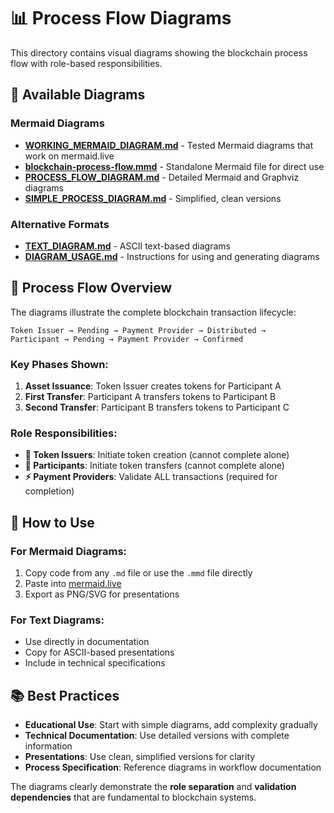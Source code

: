 # 📊 Process Flow Diagrams

This directory contains visual diagrams showing the blockchain process flow with role-based responsibilities.

## 🎯 Available Diagrams

### **Mermaid Diagrams**
- **[WORKING_MERMAID_DIAGRAM.md](WORKING_MERMAID_DIAGRAM.md)** - Tested Mermaid diagrams that work on mermaid.live
- **[blockchain-process-flow.mmd](blockchain-process-flow.mmd)** - Standalone Mermaid file for direct use
- **[PROCESS_FLOW_DIAGRAM.md](PROCESS_FLOW_DIAGRAM.md)** - Detailed Mermaid and Graphviz diagrams
- **[SIMPLE_PROCESS_DIAGRAM.md](SIMPLE_PROCESS_DIAGRAM.md)** - Simplified, clean versions

### **Alternative Formats**
- **[TEXT_DIAGRAM.md](TEXT_DIAGRAM.md)** - ASCII text-based diagrams
- **[DIAGRAM_USAGE.md](DIAGRAM_USAGE.md)** - Instructions for using and generating diagrams

## 🔗 Process Flow Overview

The diagrams illustrate the complete blockchain transaction lifecycle:

```
Token Issuer → Pending → Payment Provider → Distributed → 
Participant → Pending → Payment Provider → Confirmed
```

### Key Phases Shown:
1. **Asset Issuance**: Token Issuer creates tokens for Participant A
2. **First Transfer**: Participant A transfers tokens to Participant B  
3. **Second Transfer**: Participant B transfers tokens to Participant C

### Role Responsibilities:
- **🏦 Token Issuers**: Initiate token creation (cannot complete alone)
- **👤 Participants**: Initiate token transfers (cannot complete alone)
- **⚡ Payment Providers**: Validate ALL transactions (required for completion)

## 🎨 How to Use

### **For Mermaid Diagrams:**
1. Copy code from any `.md` file or use the `.mmd` file directly
2. Paste into [mermaid.live](https://mermaid.live/) 
3. Export as PNG/SVG for presentations

### **For Text Diagrams:**
- Use directly in documentation
- Copy for ASCII-based presentations
- Include in technical specifications

## 📚 Best Practices

- **Educational Use**: Start with simple diagrams, add complexity gradually
- **Technical Documentation**: Use detailed versions with complete information
- **Presentations**: Use clean, simplified versions for clarity
- **Process Specification**: Reference diagrams in workflow documentation

The diagrams clearly demonstrate the **role separation** and **validation dependencies** that are fundamental to blockchain systems.
